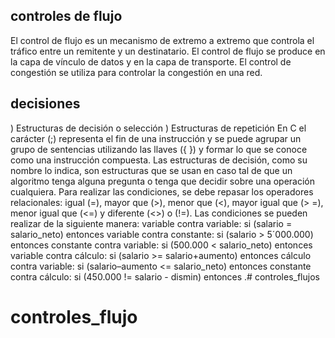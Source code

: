 ## controles de flujo
El control de flujo es un mecanismo de extremo a extremo que controla el tráfico entre un remitente y un destinatario. El control de flujo se produce en la capa de vínculo de datos y en la capa de transporte. El control de congestión se utiliza para controlar la congestión en una red.
## decisiones
)  Estructuras de decisión o selección ) Estructuras de repetición  En C el carácter (;) representa el fin de una instrucción y se puede agrupar un grupo de sentencias utilizando las llaves ({ }) y formar lo que se conoce como una instrucción compuesta.  Las estructuras de decisión, como su nombre lo indica, son estructuras que se usan en caso  tal de que un algoritmo tenga alguna pregunta o tenga que decidir sobre una operación cualquiera.  Para realizar las condiciones, se debe repasar los operadores relacionales: igual (=), mayor que (>), menor que (<), mayor igual que (> =), menor igual que (<=) y diferente (<>) o (!=). Las condiciones se pueden realizar de la siguiente manera:  variable contra variable:  si (salario = salario_neto) entonces  variable contra constante:  si (salario > 5´000.000) entonces  constante contra variable:  si (500.000 < salario_neto) entonces  variable contra cálculo:  si (salario >= salario+aumento) entonces  cálculo contra variable:  si (salario–aumento <= salario_neto) entonces  constante contra cálculo:  si (450.000 != salario - dismin) entonces .# controles_flujos
# controles_flujo
